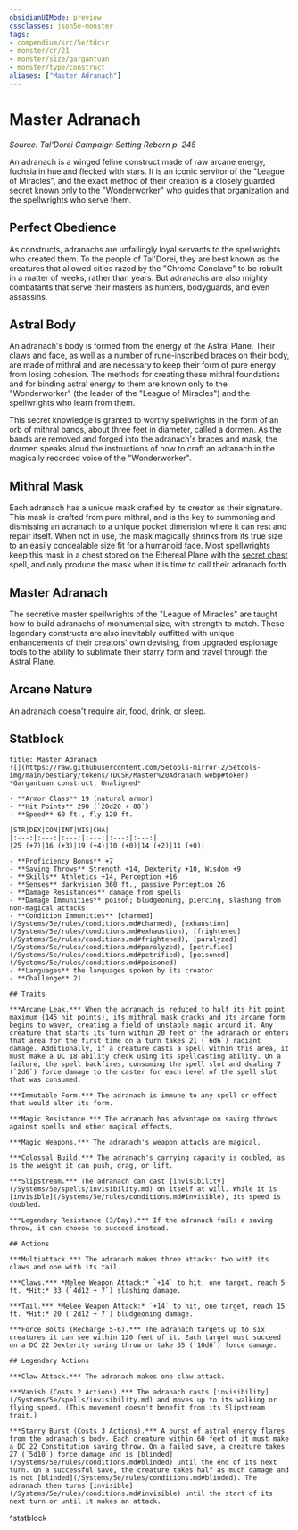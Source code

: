 ```yaml
---
obsidianUIMode: preview
cssclasses: json5e-monster
tags:
- compendium/src/5e/tdcsr
- monster/cr/21
- monster/size/gargantuan
- monster/type/construct
aliases: ["Master Adranach"]
---
```

# Master Adranach
*Source: Tal'Dorei Campaign Setting Reborn p. 245*  

An adranach is a winged feline construct made of raw arcane energy, fuchsia in hue and flecked with stars. It is an iconic servitor of the "League of Miracles", and the exact method of their creation is a closely guarded secret known only to the "Wonderworker" who guides that organization and the spellwrights who serve them.

## Perfect Obedience

As constructs, adranachs are unfailingly loyal servants to the spellwrights who created them. To the people of Tal'Dorei, they are best known as the creatures that allowed cities razed by the "Chroma Conclave" to be rebuilt in a matter of weeks, rather than years. But adranachs are also mighty combatants that serve their masters as hunters, bodyguards, and even assassins.

## Astral Body

An adranach's body is formed from the energy of the Astral Plane. Their claws and face, as well as a number of rune-inscribed braces on their body, are made of mithral and are necessary to keep their form of pure energy from losing cohesion. The methods for creating these mithral foundations and for binding astral energy to them are known only to the "Wonderworker" (the leader of the "League of Miracles") and the spellwrights who learn from them.

This secret knowledge is granted to worthy spellwrights in the form of an orb of mithral bands, about three feet in diameter, called a dormen. As the bands are removed and forged into the adranach's braces and mask, the dormen speaks aloud the instructions of how to craft an adranach in the magically recorded voice of the "Wonderworker".

## Mithral Mask

Each adranach has a unique mask crafted by its creator as their signature. This mask is crafted from pure mithral, and is the key to summoning and dismissing an adranach to a unique pocket dimension where it can rest and repair itself. When not in use, the mask magically shrinks from its true size to an easily concealable size fit for a humanoid face. Most spellwrights keep this mask in a chest stored on the Ethereal Plane with the [secret chest](/Systems/5e/spells/leomunds-secret-chest.md) spell, and only produce the mask when it is time to call their adranach forth.

## Master Adranach

The secretive master spellwrights of the "League of Miracles" are taught how to build adranachs of monumental size, with strength to match. These legendary constructs are also inevitably outfitted with unique enhancements of their creators' own devising, from upgraded espionage tools to the ability to sublimate their starry form and travel through the Astral Plane.

## Arcane Nature

An adranach doesn't require air, food, drink, or sleep.

## Statblock

```ad-statblock
title: Master Adranach
![](https://raw.githubusercontent.com/5etools-mirror-2/5etools-img/main/bestiary/tokens/TDCSR/Master%20Adranach.webp#token)
*Gargantuan construct, Unaligned*

- **Armor Class** 19 (natural armor)
- **Hit Points** 290 (`20d20 + 80`)
- **Speed** 60 ft., fly 120 ft.

|STR|DEX|CON|INT|WIS|CHA|
|:---:|:---:|:---:|:---:|:---:|:---:|
|25 (+7)|16 (+3)|19 (+4)|10 (+0)|14 (+2)|11 (+0)|

- **Proficiency Bonus** +7
- **Saving Throws** Strength +14, Dexterity +10, Wisdom +9
- **Skills** Athletics +14, Perception +16
- **Senses** darkvision 360 ft., passive Perception 26
- **Damage Resistances** damage from spells
- **Damage Immunities** poison; bludgeoning, piercing, slashing from non-magical attacks
- **Condition Immunities** [charmed](/Systems/5e/rules/conditions.md#charmed), [exhaustion](/Systems/5e/rules/conditions.md#exhaustion), [frightened](/Systems/5e/rules/conditions.md#frightened), [paralyzed](/Systems/5e/rules/conditions.md#paralyzed), [petrified](/Systems/5e/rules/conditions.md#petrified), [poisoned](/Systems/5e/rules/conditions.md#poisoned)
- **Languages** the languages spoken by its creator
- **Challenge** 21

## Traits

***Arcane Leak.*** When the adranach is reduced to half its hit point maximum (145 hit points), its mithral mask cracks and its arcane form begins to waver, creating a field of unstable magic around it. Any creature that starts its turn within 20 feet of the adranach or enters that area for the first time on a turn takes 21 (`6d6`) radiant damage. Additionally, if a creature casts a spell within this area, it must make a DC 18 ability check using its spellcasting ability. On a failure, the spell backfires, consuming the spell slot and dealing 7 (`2d6`) force damage to the caster for each level of the spell slot that was consumed.

***Immutable Form.*** The adranach is immune to any spell or effect that would alter its form.

***Magic Resistance.*** The adranach has advantage on saving throws against spells and other magical effects.

***Magic Weapons.*** The adranach's weapon attacks are magical.

***Colossal Build.*** The adranach's carrying capacity is doubled, as is the weight it can push, drag, or lift.

***Slipstream.*** The adranach can cast [invisibility](/Systems/5e/spells/invisibility.md) on itself at will. While it is [invisible](/Systems/5e/rules/conditions.md#invisible), its speed is doubled.

***Legendary Resistance (3/Day).*** If the adranach fails a saving throw, it can choose to succeed instead.

## Actions

***Multiattack.*** The adranach makes three attacks: two with its claws and one with its tail.

***Claws.*** *Melee Weapon Attack:* `+14` to hit, one target, reach 5 ft. *Hit:* 33 (`4d12 + 7`) slashing damage.

***Tail.*** *Melee Weapon Attack:* `+14` to hit, one target, reach 15 ft. *Hit:* 20 (`2d12 + 7`) bludgeoning damage.

***Force Bolts (Recharge 5-6).*** The adranach targets up to six creatures it can see within 120 feet of it. Each target must succeed on a DC 22 Dexterity saving throw or take 35 (`10d6`) force damage.

## Legendary Actions

***Claw Attack.*** The adranach makes one claw attack.

***Vanish (Costs 2 Actions).*** The adranach casts [invisibility](/Systems/5e/spells/invisibility.md) and moves up to its walking or flying speed. (This movement doesn't benefit from its Slipstream trait.)

***Starry Burst (Costs 3 Actions).*** A burst of astral energy flares from the adranach's body. Each creature within 60 feet of it must make a DC 22 Constitution saving throw. On a failed save, a creature takes 27 (`5d10`) force damage and is [blinded](/Systems/5e/rules/conditions.md#blinded) until the end of its next turn. On a successful save, the creature takes half as much damage and is not [blinded](/Systems/5e/rules/conditions.md#blinded). The adranach then turns [invisible](/Systems/5e/rules/conditions.md#invisible) until the start of its next turn or until it makes an attack.
```
^statblock